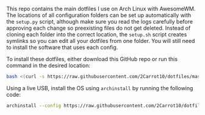 This repo contains the main dotfiles I use on Arch Linux with AwesomeWM. The
locations of all configuration folders can be set up automatically with the
`setup.py` script, although make sure you read the logs carefully before
approving each change so preexisting files do not get deleted. Instead of
cloning each folder into the correct location, the `setup.sh` script creates
symlinks so you can edit all your dotfiles from one folder. You will still need
to install the software that uses each config. 

To install these dotfiles, either download this GitHub repo or run this command in the desired location:
```sh
bash <(curl -s https://raw.githubusercontent.com/2Carrot10/dotfiles/master/install.sh)
```

Using a live USB, install the OS using `archinstall` by running the following code:
```sh
archinstall --config https://raw.githubusercontent.com/2Carrot10/dotfiles/master/archinstall/config.json
```
